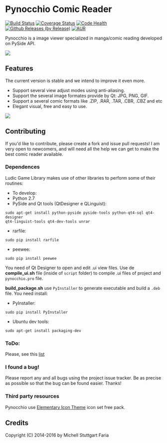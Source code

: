 Pynocchio Comic Reader
==================
[![Build Status](https://travis-ci.org/mstuttgart/pynocchio-comic-reader.svg?branch=master)](https://travis-ci.org/mstuttgart/pynocchio-comic-reader)
[![Coverage Status](https://coveralls.io/repos/github/mstuttgart/pynocchio-comic-reader/badge.svg?branch=master)](https://coveralls.io/github/mstuttgart/pynocchio-comic-reader?branch=master)
[![Code Health](https://landscape.io/github/mstuttgart/pynocchio-comic-reader/master/landscape.svg?style=flat)](https://landscape.io/github/mstuttgart/pynocchio-comic-reader/master)
[![Github Releases (by Release)](https://img.shields.io/github/downloads/mstuttgart/pynocchio-comic-reader/v0.0.1/total.svg?maxAge=2592000?style=plastic)](https://github.com/mstuttgart/pynocchio-comic-reader/releases)
[![AUR](https://img.shields.io/aur/license/yaourt.svg?maxAge=2592000?style=plastic)](https://pt.wikipedia.org/wiki/GNU_General_Public_License)

Pynocchio is a image viewer specialized in manga/comic reading
developed on PySide API.

![](https://lh3.googleusercontent.com/-p0TtjyX-GgM/VwwYhAAUjrI/AAAAAAAAF04/_JSom_IMmasZfnRn4EPhxKejjj_9aHzYwCCo/s1152-Ic42/snapshot11.png)

## Features
The current version is stable and we intend to improve it even more.

* Support several view adjust modes using anti-aliasing.
* Support the several image formates provide by Qt: JPG, PNG, GIF.
* Support a several comic formats like .ZIP, .RAR, .TAR, .CBR, .CBZ and etc
* Elegant visual, free and easy to use.

![](https://lh3.googleusercontent.com/-pedd53CIEtc/VwwYg1TpnoI/AAAAAAAAF04/gOJWtN5XZwYwQT_IBwYQEk-sYhqrw_owgCCo/s1152-Ic42/snapshot12.png)

## Contributing
If you'd like to contribute, please create a fork and issue pull requests! I am
very open to newcomers, and will need all the help we can get to make the best
comic reader available.

### Dependences
Ludic Game Library makes use of other libraries to perform some of their routines:

* To develop:
* Python 2.7
* PySide and Qt tools (QtDesigner e QLinguist): 
```
sudo apt-get install python-pyside pyside-tools python-qt4-sql qt4-designer 
qt4-linguist-tools qt4-dev-tools unrar
```
* rarfile: 
```
sudo pip install rarfile
```
* peewee: 
```
sudo pip install peewee
```

You need of Qt Designer to open and edit .ui view files.
Use de **compile_ui.sh** file (inside of `script` folder) to compile .ui 
files of project and `pynocchio.pro` file.

**build_package.sh** use `PyInstaller` to generate executable and build a `.deb` file.
You need install:

* PyInstaller:
```
sudo pip install PyInstaller
```

* Ubuntu dev tools:
```
sudo apt-get install packaging-dev
```

### ToDo:
Please, see this [list](https://github.com/mstuttgart/pynocchio-comic-reader/issues/21)

### I found a bug!
Please report any and all bugs using the project issue
tracker. Be as precise as possible so that the bug can be found easier. Thanks!

### Third party resources
Pynocchio use [Elementary Icon Theme](https://github.com/opengraphix/elementary3-icon-theme) icon set free pack.

## Credits
Copyright (C) 2014-2016 by Michell Stuttgart Faria

